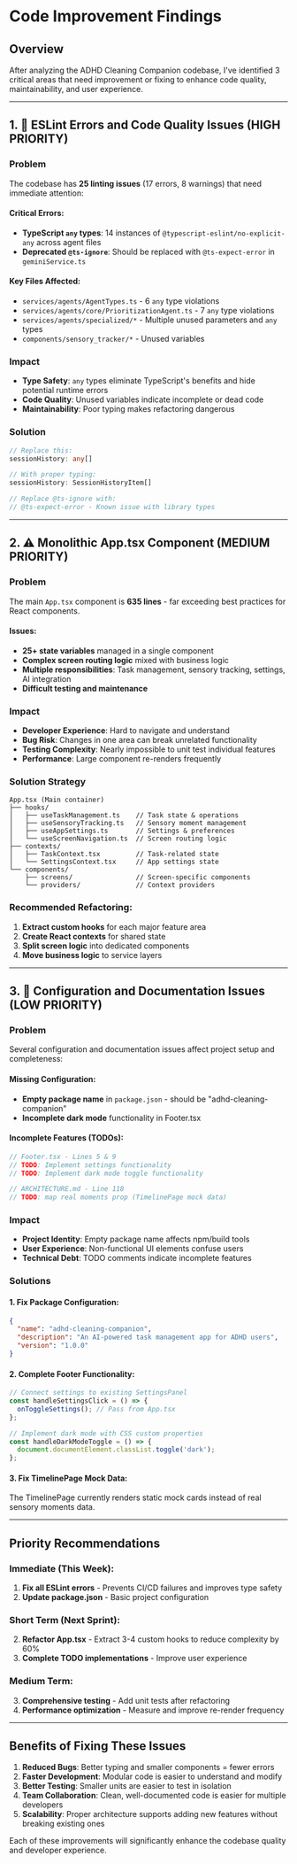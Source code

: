 # Code Improvement Findings

## Overview
After analyzing the ADHD Cleaning Companion codebase, I've identified 3 critical areas that need improvement or fixing to enhance code quality, maintainability, and user experience.

---

## 1. 🚨 **ESLint Errors and Code Quality Issues** (HIGH PRIORITY)

### Problem
The codebase has **25 linting issues** (17 errors, 8 warnings) that need immediate attention:

#### Critical Errors:
- **TypeScript `any` types**: 14 instances of `@typescript-eslint/no-explicit-any` across agent files
- **Deprecated `@ts-ignore`**: Should be replaced with `@ts-expect-error` in `geminiService.ts`

#### Key Files Affected:
- `services/agents/AgentTypes.ts` - 6 `any` type violations
- `services/agents/core/PrioritizationAgent.ts` - 7 `any` type violations  
- `services/agents/specialized/*` - Multiple unused parameters and `any` types
- `components/sensory_tracker/*` - Unused variables

### Impact
- **Type Safety**: `any` types eliminate TypeScript's benefits and hide potential runtime errors
- **Code Quality**: Unused variables indicate incomplete or dead code
- **Maintainability**: Poor typing makes refactoring dangerous

### Solution
```typescript
// Replace this:
sessionHistory: any[]

// With proper typing:
sessionHistory: SessionHistoryItem[]

// Replace @ts-ignore with:
// @ts-expect-error - Known issue with library types
```

---

## 2. ⚠️ **Monolithic App.tsx Component** (MEDIUM PRIORITY)

### Problem
The main `App.tsx` component is **635 lines** - far exceeding best practices for React components.

#### Issues:
- **25+ state variables** managed in a single component
- **Complex screen routing logic** mixed with business logic  
- **Multiple responsibilities**: Task management, sensory tracking, settings, AI integration
- **Difficult testing and maintenance**

### Impact
- **Developer Experience**: Hard to navigate and understand
- **Bug Risk**: Changes in one area can break unrelated functionality
- **Testing Complexity**: Nearly impossible to unit test individual features
- **Performance**: Large component re-renders frequently

### Solution Strategy
```
App.tsx (Main container)
├── hooks/
│   ├── useTaskManagement.ts    // Task state & operations
│   ├── useSensoryTracking.ts   // Sensory moment management  
│   ├── useAppSettings.ts       // Settings & preferences
│   └── useScreenNavigation.ts  // Screen routing logic
├── contexts/
│   ├── TaskContext.tsx         // Task-related state
│   └── SettingsContext.tsx     // App settings state
└── components/
    ├── screens/                // Screen-specific components
    └── providers/              // Context providers
```

### Recommended Refactoring:
1. **Extract custom hooks** for each major feature area
2. **Create React contexts** for shared state
3. **Split screen logic** into dedicated components
4. **Move business logic** to service layers

---

## 3. 🔧 **Configuration and Documentation Issues** (LOW PRIORITY)

### Problem
Several configuration and documentation issues affect project setup and completeness:

#### Missing Configuration:
- **Empty package name** in `package.json` - should be "adhd-cleaning-companion"
- **Incomplete dark mode** functionality in Footer.tsx

#### Incomplete Features (TODOs):
```javascript
// Footer.tsx - Lines 5 & 9
// TODO: Implement settings functionality  
// TODO: Implement dark mode toggle functionality

// ARCHITECTURE.md - Line 118
// TODO: map real moments prop (TimelinePage mock data)
```

### Impact
- **Project Identity**: Empty package name affects npm/build tools
- **User Experience**: Non-functional UI elements confuse users
- **Technical Debt**: TODO comments indicate incomplete features

### Solutions

#### 1. Fix Package Configuration:
```json
{
  "name": "adhd-cleaning-companion",
  "description": "An AI-powered task management app for ADHD users",
  "version": "1.0.0"
}
```

#### 2. Complete Footer Functionality:
```typescript
// Connect settings to existing SettingsPanel
const handleSettingsClick = () => {
  onToggleSettings(); // Pass from App.tsx
};

// Implement dark mode with CSS custom properties
const handleDarkModeToggle = () => {
  document.documentElement.classList.toggle('dark');
};
```

#### 3. Fix TimelinePage Mock Data:
The TimelinePage currently renders static mock cards instead of real sensory moments data.

---

## Priority Recommendations

### Immediate (This Week):
1. **Fix all ESLint errors** - Prevents CI/CD failures and improves type safety
2. **Update package.json** - Basic project configuration

### Short Term (Next Sprint):
2. **Refactor App.tsx** - Extract 3-4 custom hooks to reduce complexity by 60%
3. **Complete TODO implementations** - Improve user experience

### Medium Term:
3. **Comprehensive testing** - Add unit tests after refactoring
4. **Performance optimization** - Measure and improve re-render frequency

---

## Benefits of Fixing These Issues

1. **Reduced Bugs**: Better typing and smaller components = fewer errors
2. **Faster Development**: Modular code is easier to understand and modify
3. **Better Testing**: Smaller units are easier to test in isolation
4. **Team Collaboration**: Clean, well-documented code is easier for multiple developers
5. **Scalability**: Proper architecture supports adding new features without breaking existing ones

Each of these improvements will significantly enhance the codebase quality and developer experience.